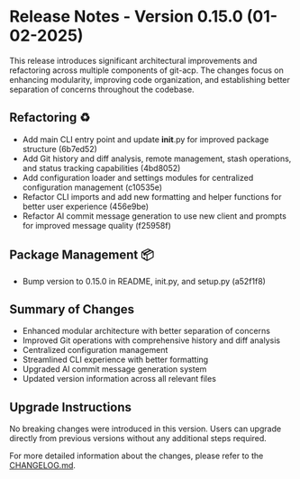# Release Notes - Version 0.15.0 (01-02-2025)

This release introduces significant architectural improvements and refactoring across multiple components of git-acp. The changes focus on enhancing modularity, improving code organization, and establishing better separation of concerns throughout the codebase.

## Refactoring ♻️
- Add main CLI entry point and update __init__.py for improved package structure (6b7ed52)
- Add Git history and diff analysis, remote management, stash operations, and status tracking capabilities (4bd8052)
- Add configuration loader and settings modules for centralized configuration management (c10535e)
- Refactor CLI imports and add new formatting and helper functions for better user experience (456e9be)
- Refactor AI commit message generation to use new client and prompts for improved message quality (f25958f)

## Package Management 📦
- Bump version to 0.15.0 in README, init.py, and setup.py (a52f1f8)

## Summary of Changes
- Enhanced modular architecture with better separation of concerns
- Improved Git operations with comprehensive history and diff analysis
- Centralized configuration management
- Streamlined CLI experience with better formatting
- Upgraded AI commit message generation system
- Updated version information across all relevant files

## Upgrade Instructions
No breaking changes were introduced in this version. Users can upgrade directly from previous versions without any additional steps required.

For more detailed information about the changes, please refer to the [CHANGELOG.md](CHANGELOG.md).
